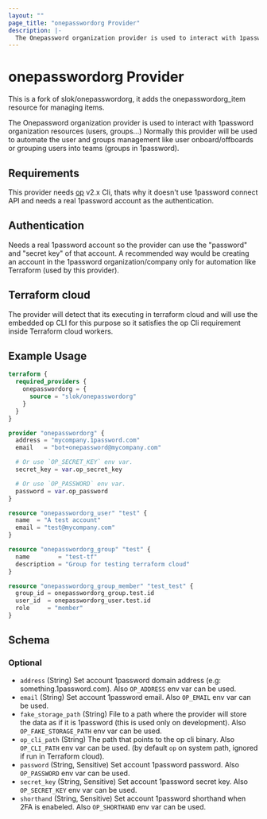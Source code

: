 ```yaml
---
layout: ""
page_title: "onepasswordorg Provider"
description: |-
  The Onepassword organization provider is used to interact with 1password organization resources (users, groups...)
---
```


# onepasswordorg Provider

This is a fork of slok/onepasswordorg, it adds the onepasswordorg_item resource for managing items.


The Onepassword organization provider is used to interact with 1password organization resources (users, groups...)
Normally this provider will be used to automate the user and groups management like user onboard/offboards or
grouping users into teams (groups in 1password).

## Requirements
This provider needs [op](https://1password.com/downloads/command-line/) v2.x Cli, thats why it doesn't use 1password connect
API and needs a real 1password account as the authentication.
## Authentication
Needs a real 1password account so the provider can use the "password" and "secret key" of that account.
A recommended way would be creating an account in the 1password organization/company only for automation
like Terraform (used by this provider).
## Terraform cloud
The provider will detect that its executing in terraform cloud and will use the embedded op CLI for this purpose
so it satisfies the op Cli requirement inside Terraform cloud workers.

## Example Usage

```terraform
terraform {
  required_providers {
    onepasswordorg = {
      source = "slok/onepasswordorg"
    }
  }
}

provider "onepasswordorg" {
  address = "mycompany.1password.com"
  email   = "bot+onepassword@mycompany.com"

  # Or use `OP_SECRET_KEY` env var.
  secret_key = var.op_secret_key

  # Or use `OP_PASSWORD` env var.
  password = var.op_password
}

resource "onepasswordorg_user" "test" {
  name  = "A test account"
  email = "test@mycompany.com"
}

resource "onepasswordorg_group" "test" {
  name        = "test-tf"
  description = "Group for testing terraform cloud"
}

resource "onepasswordorg_group_member" "test_test" {
  group_id = onepasswordorg_group.test.id
  user_id  = onepasswordorg_user.test.id
  role     = "member"
}
```

<!-- schema generated by tfplugindocs -->
## Schema

### Optional

- `address` (String) Set account 1password domain address (e.g: something.1password.com). Also `OP_ADDRESS` env var can be used.
- `email` (String) Set account 1password email. Also `OP_EMAIL` env var can be used.
- `fake_storage_path` (String) File to a path where the provider will store the data as if it is 1password (this is used only on development). Also `OP_FAKE_STORAGE_PATH` env var can be used.
- `op_cli_path` (String) The path that points to the op cli binary. Also `OP_CLI_PATH` env var can be used. (by default `op` on system path, ignored if run in Terraform cloud).
- `password` (String, Sensitive) Set account 1password password. Also `OP_PASSWORD` env var can be used.
- `secret_key` (String, Sensitive) Set account 1password secret key. Also `OP_SECRET_KEY` env var can be used.
- `shorthand` (String, Sensitive) Set account 1password shorthand when 2FA is enabeled. Also `OP_SHORTHAND` env var can be used.